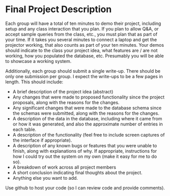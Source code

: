 # Final Project Description

Each group will have a total of ten minutes to demo their project, including setup and any class interaction that you plan. If you plan to allow Q&A, or accept sample queries from the class, etc., you must plan that as part of your time. If it takes you several minutes to connect a laptop and get the projector working, that also counts as part of your ten minutes. Your demos should indicate to the class your project idea, what features are / are not working, how you populated the database, etc. Presumably you will be able to showcase a working system.

Additionally, each group should submit a single write-up. There should be only one submission per group. I expect the write-ups to be a few pages in length. This should include:
* A brief 	description of the project idea (abstract)
* Any changes 	that were made to proposed functionality since the project 	proposals, along with the reasons for the changes.
* Any significant changes that were made to the database schema since the 	schemas were submitted, along with the reasons for the changes.
* A description of the data in the database, including where it came from or how it was generated, and also the approximate number of entries in each table.
* A description 	of the functionality (feel free to include screen captures of the 	interface if appropriate).
* A description of any known bugs or features that you were unable to finish, along 	with explanations of why.
If appropriate, instructions for how I could try out the system on my own (make it easy for me to do so).
* A breakdown of work across all project members
* A short conclusion indicating final thoughts about the project.
* Anything else 	you want to add.

Use github to host your code (so I can review code and provide comments).
